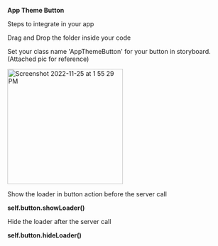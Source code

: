 
**App Theme Button**

Steps to integrate in your app

Drag and Drop the folder inside your code

Set your class name 'AppThemeButton' for your button in storyboard. (Attached pic for reference)

<img width="260" alt="Screenshot 2022-11-25 at 1 55 29 PM" src="https://user-images.githubusercontent.com/61581410/203935645-2d805b60-e716-4315-9568-e68f0700e9e7.png">

Show the loader in button action before the server call

 **self.button.showLoader()**

Hide the loader after the server call

 **self.button.hideLoader()**
